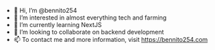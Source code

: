 - 👋 Hi, I’m @bennito254
- 👀 I’m interested in almost everything tech and farming
- 🌱 I’m currently learning NextJS
- 💞️ I’m looking to collaborate on backend development
- 📫 To contact me and more information, visit https://bennito254.com

<!---
bennito254/bennito254 is a ✨ special ✨ repository because its `README.md` (this file) appears on your GitHub profile.
You can click the Preview link to take a look at your changes.
--->
